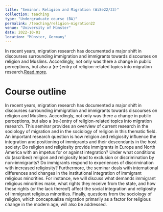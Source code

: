 ```yaml
---
title: "Seminar: Religion and Migration (WiSe22/23)"
collection: teaching
type: "Undergraduate course (BA)"
permalink: /teaching/religion-migration22
venue: "University of Münster"
date: 2022-10-01
location: "Münster, Germany"
---
```


In recent years, migration research has documented a major shift in discourses surrounding immigration and immigrants towards discourses on religion and Muslims. Accordingly, not only was there a change in public perceptions, but also a (re-)entry of religion-related topics into migration research.[Read more](/teaching/religion-migration22).

# Course outline
In recent years, migration research has documented a major shift in discourses surrounding immigration and immigrants towards discourses on religion and Muslims. Accordingly, not only was there a change in public perceptions, but also a (re-)entry of religion-related topics into migration research. This seminar provides an overview of current research in the sociology of migration and in the sociology of religion in this thematic field. An important research question is how religion and religiosity influence the integration and positioning of immigrants and their descendants in the host society: Do religion and religiosity provide immigrants in Europe and North America with an impetus for or against integration? Under what conditions do (ascribed) religion and religiosity lead to exclusion or discrimination by non-immigrants? Do immigrants respond to experiences of discrimination with increased religiosity? Furthermore, the seminar deals with international differences and changes in the institutional integration of immigrant religious minorities. For instance, we will discuss what demands immigrant religious minorities make, what rights they receive from the state, and how these rights (or the lack thereof) affect the social integration and religiosity of immigrant religious minorities. Finally, questions from the sociology of religion, which conceptualize migration primarily as a factor for religious change in the modern age, will also be addressed.
